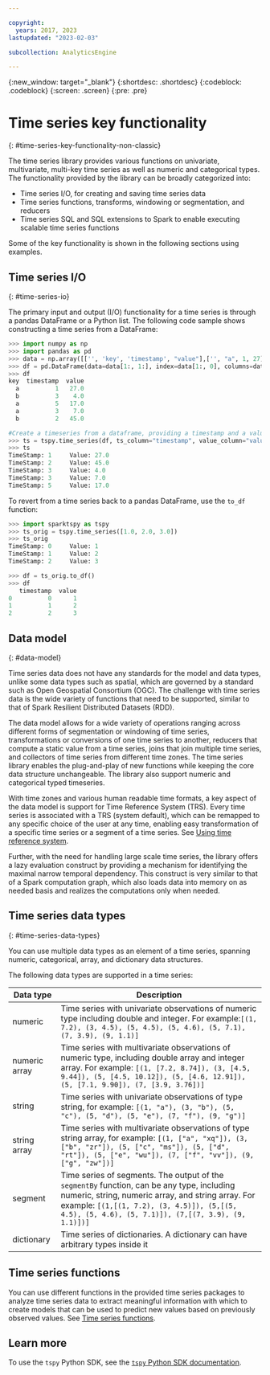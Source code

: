 ```yaml
---

copyright:
  years: 2017, 2023
lastupdated: "2023-02-03"

subcollection: AnalyticsEngine

---
```


<!-- Attribute definitions -->
{:new_window: target="_blank"}
{:shortdesc: .shortdesc}
{:codeblock: .codeblock}
{:screen: .screen}
{:pre: .pre}

# Time series key functionality
{: #time-series-key-functionality-non-classic}

The time series library provides various functions on univariate, multivariate, multi-key time series as well as numeric and categorical types. The functionality provided by the library can be broadly categorized into:

- Time series I/O, for creating and saving time series data
- Time series functions, transforms, windowing or segmentation, and reducers
- Time series SQL and SQL extensions to Spark to enable executing scalable time series functions

Some of the key functionality is shown in the following sections using examples.

## Time series I/O
{: #time-series-io}

The primary input and output (I/O) functionality for a time series is through a pandas DataFrame or a Python list. The following code sample shows  constructing a time series from a DataFrame:
```Python
>>> import numpy as np
>>> import pandas as pd
>>> data = np.array([['', 'key', 'timestamp', "value"],['', "a", 1, 27], ['', "b", 3, 4], ['', "a", 5, 17], ['', "a", 3, 7], ['', "b", 2, 45]])
>>> df = pd.DataFrame(data=data[1:, 1:], index=data[1:, 0], columns=data[0, 1:]).astype(dtype={'key': 'object', 'timestamp': 'int64', 'value': 'float64'})
>>> df
key  timestamp  value
  a          1   27.0
  b          3    4.0
  a          5   17.0
  a          3    7.0
  b          2   45.0

#Create a timeseries from a dataframe, providing a timestamp and a value column
>>> ts = tspy.time_series(df, ts_column="timestamp", value_column="value")
>>> ts
TimeStamp: 1     Value: 27.0
TimeStamp: 2     Value: 45.0
TimeStamp: 3     Value: 4.0
TimeStamp: 3     Value: 7.0
TimeStamp: 5     Value: 17.0
```

To revert from a time series back to a pandas DataFrame, use the `to_df` function:
```python
>>> import sparktspy as tspy
>>> ts_orig = tspy.time_series([1.0, 2.0, 3.0])
>>> ts_orig
TimeStamp: 0     Value: 1
TimeStamp: 1     Value: 2
TimeStamp: 2     Value: 3

>>> df = ts_orig.to_df()
>>> df
   timestamp  value
0          0      1
1          1      2
2          2      3
```

## Data model
{: #data-model}

Time series data does not have any standards for the model and data types, unlike some data types such as spatial, which are governed by a standard such as Open Geospatial Consortium (OGC). The challenge with time series data is the wide variety of functions that need to be supported, similar to that of Spark Resilient Distributed Datasets (RDD).

The data model allows for a wide variety of operations ranging across different forms of segmentation or windowing of time series, transformations or conversions of one time series to another, reducers that compute a static value from a time series, joins that join multiple time series, and collectors of time series from different time zones. The time series library enables the plug-and-play of new functions while keeping the core data structure unchangeable. The library also support numeric and categorical typed timeseries.

With time zones and various human readable time formats, a key aspect of the data model is support for Time Reference System (TRS). Every time series is associated with a TRS (system default), which can be remapped to any specific choice of the user at any time, enabling easy transformation of a specific time series or a segment of a time series. See [Using time reference system](/docs/AnalyticsEngine?topic=AnalyticsEngine-time-reference-system).

Further, with the need for handling large scale time series, the  library offers a lazy evaluation construct by providing a mechanism for identifying the maximal narrow temporal dependency. This construct is very similar to that of a Spark computation graph, which also loads data into memory on as needed basis and realizes the computations only when needed.

## Time series data types
{: #time-series-data-types}

You can use multiple data types as an element of a time series, spanning numeric, categorical, array, and dictionary data structures.

The following data types are supported in a time series:

| Data type     | Description          |
|---------------|----------------------|
| numeric       | Time series with univariate observations of numeric type including double and integer. For example:`[(1, 7.2), (3, 4.5), (5, 4.5), (5, 4.6), (5, 7.1), (7, 3.9), (9, 1.1)]`|
| numeric array | Time series with multivariate observations of numeric type, including double array and integer array. For example: `[(1, [7.2, 8.74]), (3, [4.5, 9.44]), (5, [4.5, 10.12]), (5, [4.6, 12.91]), (5, [7.1, 9.90]), (7, [3.9, 3.76])]`|
| string        |	Time series with univariate observations of type string, for example: `[(1, "a"), (3, "b"), (5, "c"), (5, "d"), (5, "e"), (7, "f"), (9, "g")]`|
| string array  |	Time series with multivariate observations of type string array, for example: `[(1, ["a", "xq"]), (3, ["b", "zr"]), (5, ["c", "ms"]), (5, ["d", "rt"]), (5, ["e", "wu"]), (7, ["f", "vv"]), (9, ["g", "zw"])]`|
| segment       | Time series of segments. The output of the `segmentBy` function, can be any type, including numeric, string, numeric array, and string array. For example: `[(1,[(1, 7.2), (3, 4.5)]), (5,[(5, 4.5), (5, 4.6), (5, 7.1)]), (7,[(7, 3.9), (9, 1.1)])]`|
| dictionary    |	Time series of dictionaries. A dictionary can have arbitrary types inside it |

## Time series functions

You can use different functions in the provided time series packages to analyze time series data to extract meaningful information with which to create models that can be used to predict new values based on previously observed values. See [Time series functions](/docs/AnalyticsEngine?topic=AnalyticsEngine-time-series-functions).

## Learn more

To use the `tspy` Python SDK, see the [`tspy` Python SDK documentation](https://ibm-cloud.github.io/tspy-docs/).
